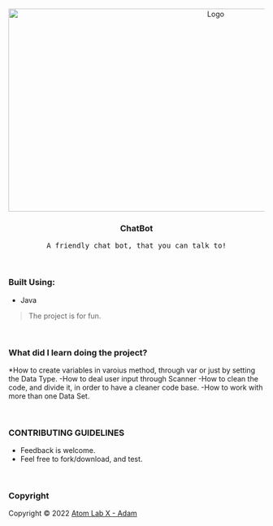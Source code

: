<!-- PROJECT LOGO -->
<br />
<p align="center">
  <a href="https://github.com/AtomLabX/ChatBot_V1">
    <img src="https://github.com/AtomLabX/ChatBot_V1/blob/main/ref/Demo-gif.gif?raw=true" alt="Logo" width="800" height="400">
  </a>

  <h3 align="center">ChatBot</h3>

  <p align="center">
    <samp>A friendly chat bot, that you can talk to!</samp>
</p>

<br/>

### Built Using:

* Java



> The project is for fun.

<br/>

### What did I learn doing the project?


*How to create variables in varoius method, through var or just by setting the Data Type.
-How to deal user input through Scanner
-How to clean the code, and divide it, in order to have a cleaner code base.
-How to work with more than one Data Set.

<br/>


<!-- CONTRIBUTING GUIDELINES -->
### CONTRIBUTING GUIDELINES

- Feedback is welcome.
- Feel free to fork/download, and test.


<br/>

<!-- LICENSE -->
### Copyright

Copyright © 2022 [Atom Lab X - Adam](https://AtomLabX.Dev)


